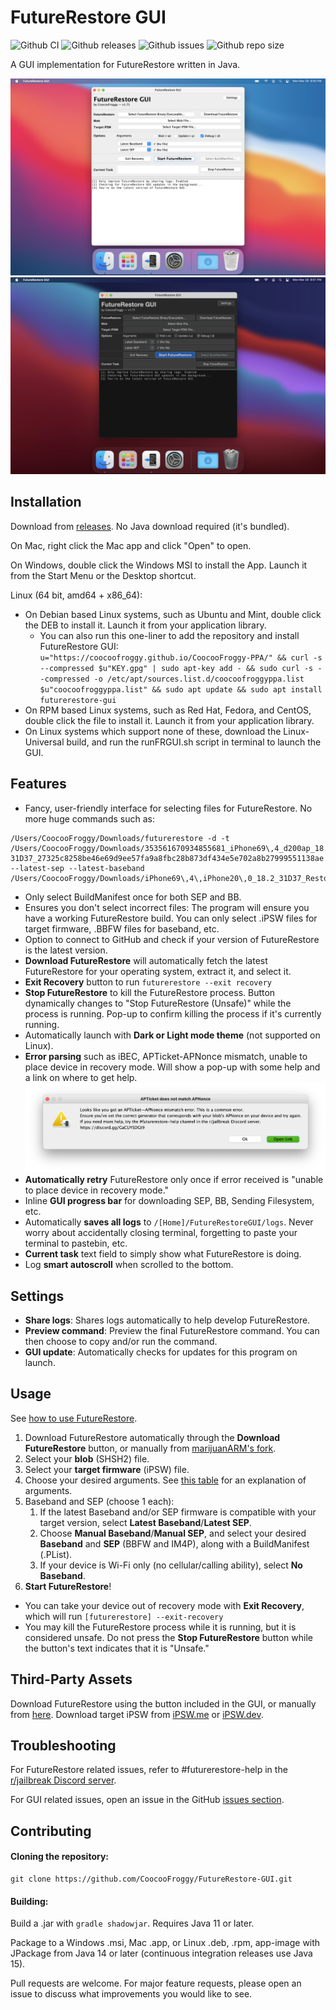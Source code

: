 # FutureRestore GUI
![Github CI](https://img.shields.io/github/workflow/status/CoocooFroggy/FutureRestore-GUI/Java%20CI%20with%20Gradle.svg)
![Github releases](https://img.shields.io/github/v/release/CoocooFroggy/FutureRestore-GUI?include_prereleases.svg)
![Github issues](https://img.shields.io/github/issues/CoocooFroggy/FutureRestore-GUI.svg)
![Github repo size](https://img.shields.io/github/repo-size/CoocooFroggy/FutureRestore-GUI.svg)

A GUI implementation for FutureRestore written in Java.

![Screenshot of FutureRestore GUI in Light Theme](.github/Light.png?raw=true "FutureRestore GUI Light")
![Screenshot of FutureRestore GUI in Dark Theme](.github/Dark.png?raw=true "FutureRestore GUI Dark")

## Installation

Download from [releases](https://github.com/CoocooFroggy/FutureRestore-GUI/releases). No Java download required (it's bundled).

On Mac, right click the Mac app and click "Open" to open.

On Windows, double click the Windows MSI to install the App. Launch it from the Start Menu or the Desktop shortcut.

Linux (64 bit, amd64 + x86_64):  
- On Debian based Linux systems, such as Ubuntu and Mint, double click the DEB to install it. Launch it from your application library.  
  - You can also run this one-liner to add the repository and install FutureRestore GUI: ```u="https://coocoofroggy.github.io/CoocooFroggy-PPA/" && curl -s --compressed $u"KEY.gpg" | sudo apt-key add - && sudo curl -s --compressed -o /etc/apt/sources.list.d/coocoofroggyppa.list $u"coocoofroggyppa.list" && sudo apt update && sudo apt install futurerestore-gui```
- On RPM based Linux systems, such as Red Hat, Fedora, and CentOS, double click the file to install it. Launch it from your application library.  
- On Linux systems which support none of these, download the Linux-Universal build, and run the runFRGUI.sh script in terminal to launch the GUI.

## Features
- Fancy, user-friendly interface for selecting files for FutureRestore. No more huge commands such as:
```
/Users/CoocooFroggy/Downloads/futurerestore -d -t /Users/CoocooFroggy/Downloads/353561670934855681_iPhone69\,4_d200ap_18.2-31D37_27325c8258be46e69d9ee57fa9a8fbc28b873df434e5e702a8b27999551138ae.shsh2 --latest-sep --latest-baseband /Users/CoocooFroggy/Downloads/iPhone69\,4\,iPhone20\,0_18.2_31D37_Restore.ipsw
```
- Only select BuildManifest once for both SEP and BB.
- Ensures you don't select incorrect files: The program will ensure you have a working FutureRestore build. You can only select .iPSW files for target firmware, .BBFW files for baseband, etc.
- Option to connect to GitHub and check if your version of FutureRestore is the latest version.
- **Download FutureRestore** will automatically fetch the latest FutureRestore for your operating system, extract it, and select it.
- **Exit Recovery** button to run `futurerestore --exit recovery`
- **Stop FutureRestore** to kill the FutureRestore process. Button dynamically changes to "Stop FutureRestore (Unsafe)" while the process is running. Pop-up to confirm killing the process if it's currently running.
- Automatically launch with **Dark or Light mode theme** (not supported on Linux).
- **Error parsing** such as iBEC, APTicket-APNonce mismatch, unable to place device in recovery mode. Will show a pop-up with some help and a link on where to get help. 
![Error Parsing Example](.github/FutureRestoreGUIiBEC.png?raw=true "FutureRestore GUI iBEC Error")
- **Automatically retry** FutureRestore only once if error received is "unable to place device in recovery mode."
- Inline **GUI progress bar** for downloading SEP, BB, Sending Filesystem, etc.
- Automatically **saves all logs** to `/[Home]/FutureRestoreGUI/logs`. Never worry about accidentally closing terminal, forgetting to paste your terminal to pastebin, etc.
- **Current task** text field to simply show what FutureRestore is doing.
- Log **smart autoscroll** when scrolled to the bottom.

## Settings
- **Share logs**: Shares logs automatically to help develop FutureRestore.
- **Preview command**: Preview the final FutureRestore command. You can then choose to copy and/or run the command.
- **GUI update**: Automatically checks for updates for this program on launch.

## Usage

See [how to use FutureRestore](https://github.com/marijuanARM/futurerestore#how-to-use).

1. Download FutureRestore automatically through the **Download FutureRestore** button, or manually from [marijuanARM's fork](https://github.com/marijuanARM/futurerestore/releases).
2. Select your **blob** (SHSH2) file.
3. Select your **target firmware** (iPSW) file.
4. Choose your desired arguments. See [this table](https://github.com/marijuanARM/futurerestore#help) for an explanation of arguments.
5. Baseband and SEP (choose 1 each):
    1. If the latest Baseband and/or SEP firmware is compatible with your target version, select **Latest Baseband**/**Latest SEP**.
    2. Choose **Manual Baseband**/**Manual SEP**, and select your desired **Baseband** and **SEP** (BBFW and IM4P), along with a BuildManifest (.PList).
    3. If your device is Wi-Fi only (no cellular/calling ability), select **No Baseband**.
6. **Start FutureRestore**!

- You can take your device out of recovery mode with **Exit Recovery**, which will run `[futurerestore] --exit-recovery`
- You may kill the FutureRestore process while it is running, but it is considered unsafe. Do not press the **Stop FutureRestore** button while the button's text indicates that it is "Unsafe."

## Third-Party Assets

Download FutureRestore using the button included in the GUI, or manually from [here](https://github.com/marijuanARM/futurerestore/releases). Download target iPSW from [iPSW.me](https://ipsw.me) or [iPSW.dev](https://ipsw.dev).

## Troubleshooting

For FutureRestore related issues, refer to #futurerestore-help in the [r/jailbreak Discord server](https://discord.gg/GaCUYSDGt9).

For GUI related issues, open an issue in the GitHub [issues section](https://github.com/CoocooFroggy/FutureRestore-GUI/issues).

## Contributing

#### Cloning the repository:
```
git clone https://github.com/CoocooFroggy/FutureRestore-GUI.git
```

#### Building:
Build a .jar with `gradle shadowjar`. Requires Java 11 or later.

Package to a Windows .msi, Mac .app, or Linux .deb, .rpm, app-image with JPackage from Java 14 or later (continuous integration releases use Java 15).

Pull requests are welcome. For major feature requests, please open an issue to discuss what improvements you would like to see.
